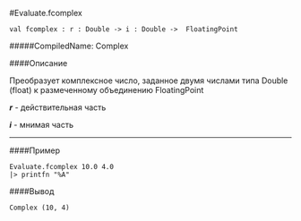#Evaluate.fcomplex

	val fcomplex : r : Double -> i : Double ->  FloatingPoint


#####CompiledName: Complex


####Описание
	
Преобразует комплексное число, заданное двумя числами типа Double (float) к
размеченному объединению FloatingPoint

***r*** - действительная часть

***i*** - мнимая часть

----------

####Пример

    Evaluate.fcomplex 10.0 4.0
    |> printfn "%A"

####Вывод
    
    Complex (10, 4)
